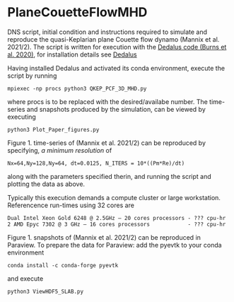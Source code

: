 # PlaneCouetteFlowMHD
DNS script, initial condition and instructions required to simulate and reproduce the quasi-Keplarian plane Couette flow dynamo (Mannix et al. 2021/2). The script is written for execution with the [Dedalus code (Burns et al. 2020)](https://doi.org/10.1103/PhysRevResearch.2.023068), for installation details see [Dedalus](https://dedalus-project.org)

Having installed Dedalus and activated its conda environment, execute the script by running

`mpiexec -np procs python3 QKEP_PCF_3D_MHD.py`

where procs is to be replaced with the desired/availabe number. The time-series and snapshots produced by the simulation, can be viewed by executing

`python3 Plot_Paper_figures.py`

Figure 1. time-series of (Mannix et al. 2021/2) can be reproduced by specifying, *a minimum resolution* of 

`Nx=64,Ny=128,Ny=64, dt=0.0125, N_ITERS = 10*((Pm*Re)/dt)`

along with the parameters specified therin, and running the script and plotting the data as above. 

Typically this execution demands a compute cluster or large workstation. Referencence run-times using 32 cores are

```
Dual Intel Xeon Gold 6248 @ 2.5GHz – 20 cores processors - ??? cpu-hr
2 AMD Epyc 7302 @ 3 GHz – 16 cores processors            - ??? cpu-hr
```

Figure 1. snapshots of (Mannix et al. 2021/2) can be reproduced in Paraview. To prepare the data for Paraview: add the pyevtk to your conda environment

`conda install -c conda-forge pyevtk `

and execute

`python3 ViewHDF5_SLAB.py`


